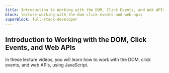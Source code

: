 ```yaml
---
title: Introduction to Working with the DOM, Click Events, and Web APIs
block: lecture-working-with-the-dom-click-events-and-web-apis
superBlock: full-stack-developer
---
```


## Introduction to Working with the DOM, Click Events, and Web APIs

In these lecture videos, you will learn how to work with the DOM, click events, and web APIs, using JavaScript.
